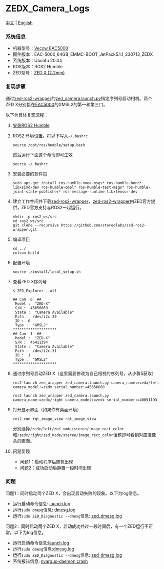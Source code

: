 # ZEDX_Camera_Logs

[中文](./README_CN.md) | [English](./README.md)

### 系统信息

- 机器型号：[Vecow EAC5000](https://www.vecow.com/dispPageBox/vecow/VecowCT.aspx?ddsPageID=PRODUCTDTL_EN&dbid=4852986947)
- 固件版本：EAC-5000_64GB_EMMC-BOOT_JetPack5.1.1_230713_ZEDX
- 系统版本：Ubuntu 20.04
- ROS版本：ROS2 Humble
- ZED型号：[ZED X (2.2mm)](https://store.stereolabs.com/products/zed-x-stereo-camera)

### 复现步骤

通过[zed-ros2-wrapper](https://github.com/stereolabs/zed-ros2-wrapper)的[zed_camera.launch.py](https://github.com/stereolabs/zed-ros2-wrapper/blob/master/zed_wrapper/launch/zed_camera.launch.py)指定序列号启动相机。两个ZED X分别接在[EAC5000](https://www.vecow.com/dispPageBox/vecow/VecowCT.aspx?ddsPageID=PRODUCTDTL_EN&dbid=4852986947)的GMSL2的第一和第三口。

以下为具体复现流程：

1. [安装ROS2 Humble](https://nvidia-isaac-ros.github.io/getting_started/isaac_ros_buildfarm_cdn.html#install-ros-2-packages)

2. ROS2 环境设置。将以下写入`~/.bashrc`

    ```
    source /opt/ros/humble/setup.bash
    ```

    然后运行下面这个命令即可生效
    ```
    source ~/.bashrc
    ```

3. 安装必要的软件包
    ```
    sudo apt-get install ros-humble-nmea-msgs* ros-humble-bond* libxsimd-dev ros-humble-ompl* ros-humble-test-msgs* ros-humble-joint-state-publisher* ros-message-runtime libxtensor-dev
    ```

4. 建立工作空间并下载[zed-ros2-wrapper](https://github.com/stereolabs/zed-ros2-wrapper)，[zed-ros2-wrapper](https://github.com/stereolabs/zed-ros2-wrapper)由ZED官方提供，ZED官方支持与ROS2一起运行。

    ```
    mkdir -p ros2_ws/src
    cd ros2_ws/src
    git clone --recursive https://github.com/stereolabs/zed-ros2-wrapper.git
    ```

5. 编译项目

    ```
    cd ../
    colcon build
    ```

6. 配置环境
    ```
    source ./install/local_setup.sh
    ```

7. 查看ZED X序列号

    ```
    $ ZED_Explorer --all
    
    ## Cam  0  ##
     Model :  "ZED-X"
     S/N :  45656860
     State :  "Camera Available"
     Path :  /dev/i2c-30
     ID :  0
     Type :  "GMSL2"
    ********************
    ## Cam  1  ##
     Model :  "ZED-X"
     S/N :  46411394
     State :  "Camera Available"
     Path :  /dev/i2c-31
     ID :  1
     Type :  "GMSL2"
    ********************
    ```

8. 通过序列号启动ZED X（这里需要修改为自己相机的序列号，从步骤5获取）

    ```
    ros2 launch zed_wrapper zed_camera.launch.py camera_name:=zedx/left camera_model:=zedx serial_number:=45656860
    ```

    ```
    ros2 launch zed_wrapper zed_camera.launch.py camera_name:=zedx/right camera_model:=zedx serial_number:=40051193
    ```

9. 打开显示界面（如果你有桌面环境）
    ```
    ros2 run rqt_image_view rqt_image_view
    ```

    分别选择`/zedx/left/zed_node/stereo/image_rect_color`和`/zedx/right/zed_node/stereo/image_rect_color`话题即可看到对应摄像头的画面。

10. 问题复现

    - 问题1：启动程序后随机出现
    - 问题2：成功启动后静置一段时间出现

### 问题

问题1：同时启动两个ZED X，会出现启动失败的现象。以下为log信息。

- 运行启动命令信息: [launch.log](./logs/20240304/launch.log)
- 运行`sudo dmesg`信息: [dmesg.log](./logs/20240304/dmesg.log)
- 运行`sudo ZED_Diagnostic --dmesg`信息: [zed_dmesg.log](./logs/20240304/zed_dmesg.log)



问题2：同时启动两个ZED X，启动成功并过一段时间后，有一个ZED运行不正常。以下为log信息。

- 运行启动命令信息:[launch.log](./logs/20240305/launch.log)
- 运行`sudo dmesg`信息:[dmesg.log](./logs/20240305/dmesg.log)
- 运行`sudo ZED_Diagnostic --dmesg`信息: [zed_dmesg.log](./logs/20240305/zed_dmesg.log)
- 系统报错信息: [nvargus-daemon.crash](./logs/20240305/_usr_sbin_nvargus-daemon.0.crash)

